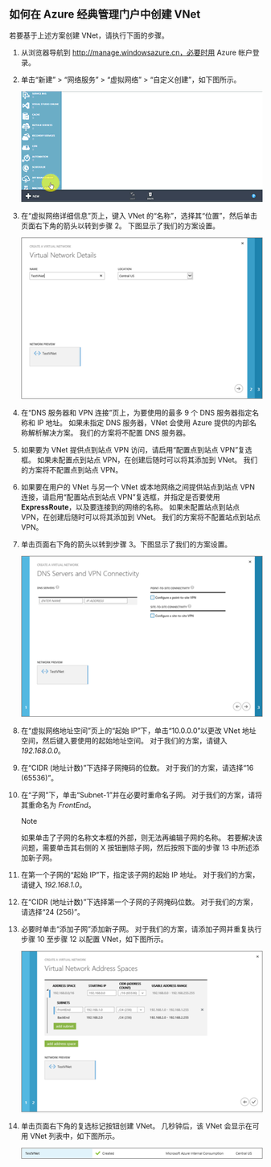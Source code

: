 ## <a name="how-to-create-a-vnet-in-the-azure-classic-management-portal"></a>如何在 Azure 经典管理门户中创建 VNet
若要基于上述方案创建 VNet，请执行下面的步骤。

1. 从浏览器导航到 http://manage.windowsazure.cn，必要时用 Azure 帐户登录。
2. 单击“新建” > “网络服务” > “虚拟网络” > “自定义创建”，如下图所示。

    ![在门户中创建 VNet](./media/virtual-networks-create-vnet-classic-portal-include/vnet-create-portal-figure1.gif)
3. 在“虚拟网络详细信息”页上，键入 VNet 的“名称”，选择其“位置”，然后单击页面右下角的箭头以转到步骤 2。 下图显示了我们的方案设置。

    ![“虚拟网络详细信息”页](./media/virtual-networks-create-vnet-classic-portal-include/vnet-create-portal-figure2.png)
4. 在“DNS 服务器和 VPN 连接”页上，为要使用的最多 9 个 DNS 服务器指定名称和 IP 地址。 如果未指定 DNS 服务器，VNet 会使用 Azure 提供的内部名称解析解决方案。 我们的方案将不配置 DNS 服务器。
5. 如果要为 VNet 提供点到站点 VPN 访问，请启用“配置点到站点 VPN”复选框。 如果未配置点到站点 VPN，在创建后随时可以将其添加到 VNet。 我们的方案将不配置点到站点 VPN。
6. 如果要在用户的 VNet 与另一个 VNet 或本地网络之间提供站点到站点 VPN 连接，请启用“配置站点到站点 VPN”复选框，并指定是否要使用 **ExpressRoute**，以及要连接到的网络的名称。 如果未配置站点到站点 VPN，在创建后随时可以将其添加到 VNet。 我们的方案将不配置站点到站点 VPN。
7. 单击页面右下角的箭头以转到步骤 3。下图显示了我们的方案设置。

    ![“DNS 服务器和 VPN 连接”页](./media/virtual-networks-create-vnet-classic-portal-include/vnet-create-portal-figure3.png)
8. 在“虚拟网络地址空间”页上的“起始 IP”下，单击“10.0.0.0”以更改 VNet 地址空间，然后键入要使用的起始地址空间。 对于我们的方案，请键入 *192.168.0.0*。 
9. 在“CIDR (地址计数)”下选择子网掩码的位数。 对于我们的方案，请选择“16 (65536)”。
10. 在“子网”下，单击“Subnet-1”并在必要时重命名子网。 对于我们的方案，请将其重命名为 *FrontEnd*。

    > [!NOTE]
    > 如果单击了子网的名称文本框的外部，则无法再编辑子网的名称。 若要解决该问题，需要单击其右侧的 X 按钮删除子网，然后按照下面的步骤 13 中所述添加新子网。
    > 
    > 
11. 在第一个子网的“起始 IP”下，指定该子网的起始 IP 地址。 对于我们的方案，请键入 *192.168.1.0*。
12. 在“CIDR (地址计数)”下选择第一个子网的子网掩码位数。 对于我们的方案，请选择“24 (256)”。
13. 必要时单击“添加子网”添加新子网。 对于我们的方案，请添加子网并重复执行步骤 10 至步骤 12 以配置 VNet，如下图所示。

    ![“虚拟网络地址空间”页](./media/virtual-networks-create-vnet-classic-portal-include/vnet-create-portal-figure4.png)
14. 单击页面右下角的复选标记按钮创建 VNet。 几秒钟后，该 VNet 会显示在可用 VNet 列表中，如下图所示。

    ![新建虚拟网络](./media/virtual-networks-create-vnet-classic-portal-include/vnet-create-portal-figure5.png)